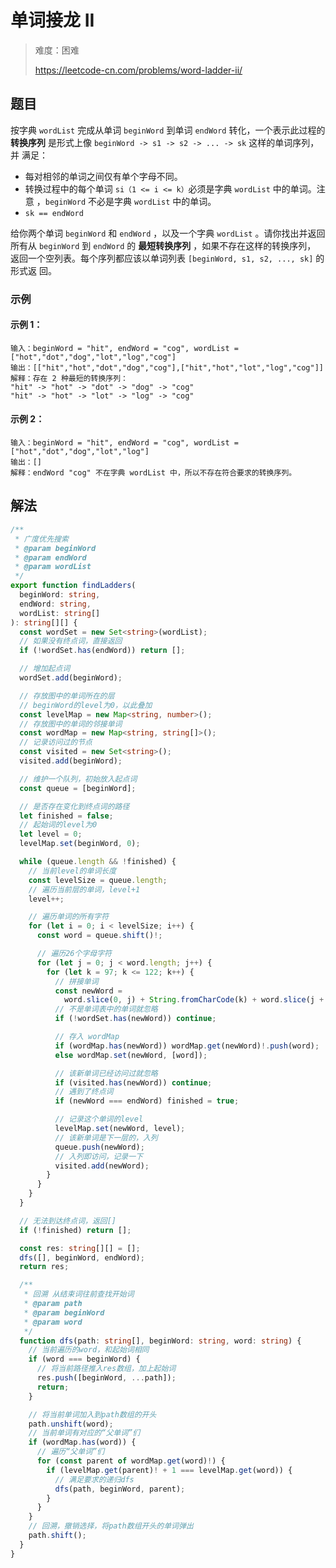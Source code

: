 # 单词接龙 II

> 难度：困难
>
> https://leetcode-cn.com/problems/word-ladder-ii/

## 题目

按字典 `wordList` 完成从单词 `beginWord` 到单词 `endWord` 转化，一个表示此过程的
**转换序列** 是形式上像 `beginWord -> s1 -> s2 -> ... -> sk` 这样的单词序列，并
满足：

- 每对相邻的单词之间仅有单个字母不同。
- 转换过程中的每个单词 `si（1 <= i <= k）`必须是字典 `wordList` 中的单词。注意
  ，`beginWord` 不必是字典 `wordList` 中的单词。
- `sk == endWord`

给你两个单词 `beginWord` 和 `endWord` ，以及一个字典 `wordList` 。请你找出并返回
所有从 `beginWord` 到 `endWord` 的 **最短转换序列** ，如果不存在这样的转换序列，
返回一个空列表。每个序列都应该以单词列表 `[beginWord, s1, s2, ..., sk]` 的形式返
回。

### 示例

#### 示例 1：

```
输入：beginWord = "hit", endWord = "cog", wordList = ["hot","dot","dog","lot","log","cog"]
输出：[["hit","hot","dot","dog","cog"],["hit","hot","lot","log","cog"]]
解释：存在 2 种最短的转换序列：
"hit" -> "hot" -> "dot" -> "dog" -> "cog"
"hit" -> "hot" -> "lot" -> "log" -> "cog"
```

#### 示例 2：

```
输入：beginWord = "hit", endWord = "cog", wordList = ["hot","dot","dog","lot","log"]
输出：[]
解释：endWord "cog" 不在字典 wordList 中，所以不存在符合要求的转换序列。
```

## 解法

```typescript
/**
 * 广度优先搜索
 * @param beginWord
 * @param endWord
 * @param wordList
 */
export function findLadders(
  beginWord: string,
  endWord: string,
  wordList: string[]
): string[][] {
  const wordSet = new Set<string>(wordList);
  // 如果没有终点词，直接返回
  if (!wordSet.has(endWord)) return [];

  // 增加起点词
  wordSet.add(beginWord);

  // 存放图中的单词所在的层
  // beginWord的level为0，以此叠加
  const levelMap = new Map<string, number>();
  // 存放图中的单词的邻接单词
  const wordMap = new Map<string, string[]>();
  // 记录访问过的节点
  const visited = new Set<string>();
  visited.add(beginWord);

  // 维护一个队列，初始放入起点词
  const queue = [beginWord];

  // 是否存在变化到终点词的路径
  let finished = false;
  // 起始词的level为0
  let level = 0;
  levelMap.set(beginWord, 0);

  while (queue.length && !finished) {
    // 当前level的单词长度
    const levelSize = queue.length;
    // 遍历当前层的单词，level+1
    level++;

    // 遍历单词的所有字符
    for (let i = 0; i < levelSize; i++) {
      const word = queue.shift()!;

      // 遍历26个字母字符
      for (let j = 0; j < word.length; j++) {
        for (let k = 97; k <= 122; k++) {
          // 拼接单词
          const newWord =
            word.slice(0, j) + String.fromCharCode(k) + word.slice(j + 1);
          // 不是单词表中的单词就忽略
          if (!wordSet.has(newWord)) continue;

          // 存入 wordMap
          if (wordMap.has(newWord)) wordMap.get(newWord)!.push(word);
          else wordMap.set(newWord, [word]);

          // 该新单词已经访问过就忽略
          if (visited.has(newWord)) continue;
          // 遇到了终点词
          if (newWord === endWord) finished = true;

          // 记录这个单词的level
          levelMap.set(newWord, level);
          // 该新单词是下一层的，入列
          queue.push(newWord);
          // 入列即访问，记录一下
          visited.add(newWord);
        }
      }
    }
  }

  // 无法到达终点词，返回[]
  if (!finished) return [];

  const res: string[][] = [];
  dfs([], beginWord, endWord);
  return res;

  /**
   * 回溯 从结束词往前查找开始词
   * @param path
   * @param beginWord
   * @param word
   */
  function dfs(path: string[], beginWord: string, word: string) {
    // 当前遍历的word，和起始词相同
    if (word === beginWord) {
      // 将当前路径推入res数组，加上起始词
      res.push([beginWord, ...path]);
      return;
    }

    // 将当前单词加入到path数组的开头
    path.unshift(word);
    // 当前单词有对应的“父单词”们
    if (wordMap.has(word)) {
      // 遍历“父单词”们
      for (const parent of wordMap.get(word)!) {
        if (levelMap.get(parent)! + 1 === levelMap.get(word)) {
          // 满足要求的递归dfs
          dfs(path, beginWord, parent);
        }
      }
    }
    // 回溯，撤销选择，将path数组开头的单词弹出
    path.shift();
  }
}
```
